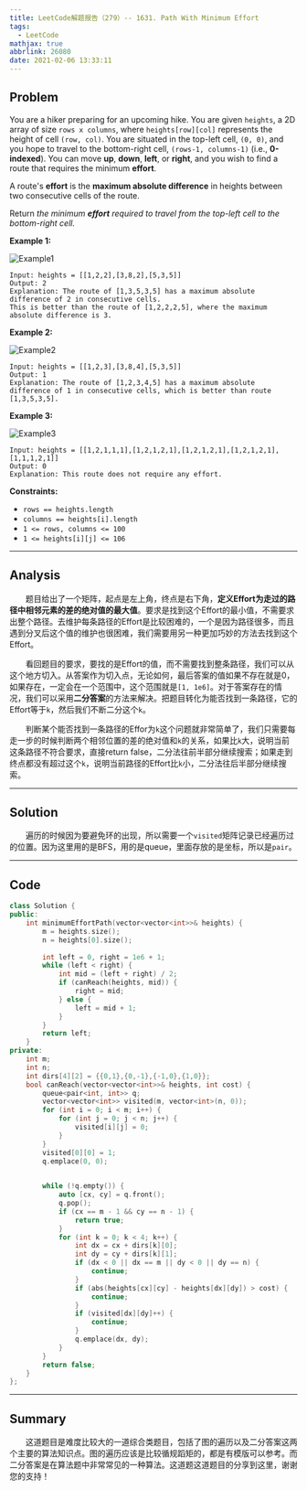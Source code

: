 ```yaml
---
title: LeetCode解题报告（279）-- 1631. Path With Minimum Effort
tags:
  - LeetCode
mathjax: true
abbrlink: 26080
date: 2021-02-06 13:33:11
---
```


## Problem

You are a hiker preparing for an upcoming hike. You are given `heights`, a 2D array of size `rows x columns`, where `heights[row][col]` represents the height of cell `(row, col)`. You are situated in the top-left cell, `(0, 0)`, and you hope to travel to the bottom-right cell, `(rows-1, columns-1)` (i.e., **0-indexed**). You can move **up**, **down**, **left**, or **right**, and you wish to find a route that requires the minimum **effort**.

A route's **effort** is the **maximum absolute difference** in heights between two consecutive cells of the route.

Return *the minimum **effort** required to travel from the top-left cell to the bottom-right cell.*

<!-- more -->

**Example 1:**

![Example1](https://assets.leetcode.com/uploads/2020/10/04/ex1.png)

```
Input: heights = [[1,2,2],[3,8,2],[5,3,5]]
Output: 2
Explanation: The route of [1,3,5,3,5] has a maximum absolute difference of 2 in consecutive cells.
This is better than the route of [1,2,2,2,5], where the maximum absolute difference is 3.
```

**Example 2:**

![Example2](https://assets.leetcode.com/uploads/2020/10/04/ex2.png)

```
Input: heights = [[1,2,3],[3,8,4],[5,3,5]]
Output: 1
Explanation: The route of [1,2,3,4,5] has a maximum absolute difference of 1 in consecutive cells, which is better than route [1,3,5,3,5].
```

**Example 3:**

![Example3](https://assets.leetcode.com/uploads/2020/10/04/ex3.png)

```
Input: heights = [[1,2,1,1,1],[1,2,1,2,1],[1,2,1,2,1],[1,2,1,2,1],[1,1,1,2,1]]
Output: 0
Explanation: This route does not require any effort.
```

**Constraints:**

- `rows == heights.length`
- `columns == heights[i].length`
- `1 <= rows, columns <= 100`
- `1 <= heights[i][j] <= 106`

------

## Analysis

&emsp;&emsp;题目给出了一个矩阵，起点是左上角，终点是右下角，**定义Effort为走过的路径中相邻元素的差的绝对值的最大值**。要求是找到这个Effort的最小值，不需要求出整个路径。去维护每条路径的Effort是比较困难的，一个是因为路径很多，而且遇到分叉后这个值的维护也很困难，我们需要用另一种更加巧妙的方法去找到这个Effort。

&emsp;&emsp;看回题目的要求，要找的是Effort的值，而不需要找到整条路径，我们可以从这个地方切入。从答案作为切入点，无论如何，最后答案的值如果不存在就是0，如果存在，一定会在一个范围中，这个范围就是`[1, 1e6]`。对于答案存在的情况，我们可以采用**二分答案**的方法来解决。把题目转化为能否找到一条路径，它的Effort等于`k`，然后我们不断二分这个`k`。

&emsp;&emsp;判断某个能否找到一条路径的Effor为`k`这个问题就非常简单了，我们只需要每走一步的时候判断两个相邻位置的差的绝对值和`k`的关系，如果比`k`大，说明当前这条路径不符合要求，直接return false，二分法往前半部分继续搜索；如果走到终点都没有超过这个`k`，说明当前路径的Effort比`k`小，二分法往后半部分继续搜索。

------

## Solution

&emsp;&emsp;遍历的时候因为要避免环的出现，所以需要一个`visited`矩阵记录已经遍历过的位置。因为这里用的是BFS，用的是queue，里面存放的是坐标，所以是`pair`。

------

## Code

```c++
class Solution {
public:
    int minimumEffortPath(vector<vector<int>>& heights) {
        m = heights.size();
        n = heights[0].size();
        
        int left = 0, right = 1e6 + 1;
        while (left < right) {
            int mid = (left + right) / 2;
            if (canReach(heights, mid)) {
                right = mid;
            } else {
                left = mid + 1;
            }
        }
        return left;
    }
private:
    int m;
    int n;
    int dirs[4][2] = {{0,1},{0,-1},{-1,0},{1,0}};
    bool canReach(vector<vector<int>>& heights, int cost) {
        queue<pair<int, int>> q;
        vector<vector<int>> visited(m, vector<int>(n, 0));
        for (int i = 0; i < m; i++) {
            for (int j = 0; j < n; j++) {
                visited[i][j] = 0;
            }
        }
        visited[0][0] = 1;
        q.emplace(0, 0);
        

        while (!q.empty()) {
            auto [cx, cy] = q.front();
            q.pop();
            if (cx == m - 1 && cy == n - 1) {
                return true;
            }
            for (int k = 0; k < 4; k++) {
                int dx = cx + dirs[k][0];
                int dy = cy + dirs[k][1];
                if (dx < 0 || dx == m || dy < 0 || dy == n) {
                    continue;
                }
                if (abs(heights[cx][cy] - heights[dx][dy]) > cost) {
                    continue;
                }
                if (visited[dx][dy]++) {
                    continue;
                }
                q.emplace(dx, dy);
            }
        }
        return false;
    }
};
```

------

## Summary

&emsp;&emsp;这道题目是难度比较大的一道综合类题目，包括了图的遍历以及二分答案这两个主要的算法知识点。图的遍历应该是比较循规蹈矩的，都是有模版可以参考。而二分答案是在算法题中非常常见的一种算法。这道题这道题目的分享到这里，谢谢您的支持！
